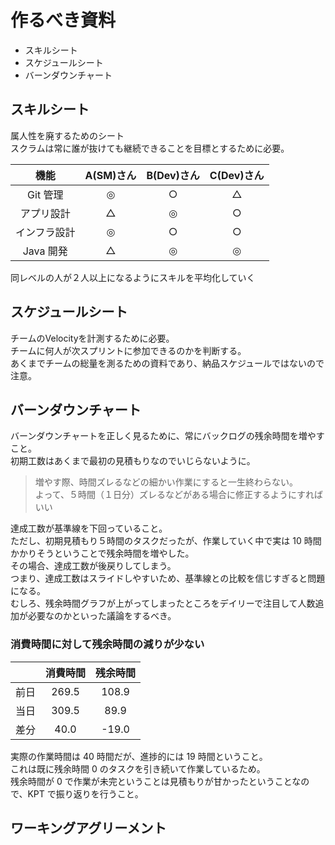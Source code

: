 # 作るべき資料

- スキルシート  
- スケジュールシート  
- バーンダウンチャート

## スキルシート

属人性を廃するためのシート  
スクラムは常に誰が抜けても継続できることを目標とするために必要。

| 機能 | A(SM)さん | B(Dev)さん | C(Dev)さん |
| :--: | :--: | :--: | :--: |
| Git 管理 | ◎ | ○ | △|
| アプリ設計 | △ | ◎ | ○ |
| インフラ設計 | ◎ | ○ | ○ |
| Java 開発 | △ | ◎ | ◎ |

同レベルの人が２人以上になるようにスキルを平均化していく

## スケジュールシート

チームのVelocityを計測するために必要。  
チームに何人が次スプリントに参加できるのかを判断する。  
あくまでチームの総量を測るための資料であり、納品スケジュールではないので注意。

## バーンダウンチャート

バーンダウンチャートを正しく見るために、常にバックログの残余時間を増やすこと。  
初期工数はあくまで最初の見積もりなのでいじらないように。

> 増やす際、時間ズレるなどの細かい作業にすると一生終わらない。  
> よって、５時間（１日分）ズレるなどがある場合に修正するようにすればいい

達成工数が基準線を下回っていること。  
ただし、初期見積もり５時間のタスクだったが、作業していく中で実は 10 時間かかりそうということで残余時間を増やした。  
その場合、達成工数が後戻りしてしまう。  
つまり、達成工数はスライドしやすいため、基準線との比較を信じすぎると問題になる。  
むしろ、残余時間グラフが上がってしまったところをデイリーで注目して人数追加が必要なのかといった議論をするべき。

### 消費時間に対して残余時間の減りが少ない

|      | 消費時間 | 残余時間 |
| :--: | :------: | :------: |
| 前日 |  269.5   |  108.9   |
| 当日 |  309.5   |   89.9   |
| 差分 |   40.0   |  -19.0   |

実際の作業時間は 40 時間だが、進捗的には 19 時間ということ。  
これは既に残余時間 0 のタスクを引き続いて作業しているため。  
残余時間が 0 で作業が未完ということは見積もりが甘かったということなので、KPT で振り返りを行うこと。

## ワーキングアグリーメント
